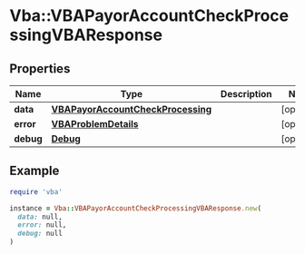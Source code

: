 # Vba::VBAPayorAccountCheckProcessingVBAResponse

## Properties

| Name | Type | Description | Notes |
| ---- | ---- | ----------- | ----- |
| **data** | [**VBAPayorAccountCheckProcessing**](VBAPayorAccountCheckProcessing.md) |  | [optional] |
| **error** | [**VBAProblemDetails**](VBAProblemDetails.md) |  | [optional] |
| **debug** | [**Debug**](Debug.md) |  | [optional] |

## Example

```ruby
require 'vba'

instance = Vba::VBAPayorAccountCheckProcessingVBAResponse.new(
  data: null,
  error: null,
  debug: null
)
```

